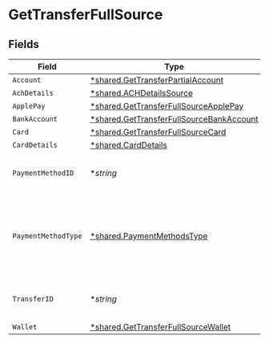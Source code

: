 # GetTransferFullSource


## Fields

| Field                                                                                                      | Type                                                                                                       | Required                                                                                                   | Description                                                                                                | Example                                                                                                    |
| ---------------------------------------------------------------------------------------------------------- | ---------------------------------------------------------------------------------------------------------- | ---------------------------------------------------------------------------------------------------------- | ---------------------------------------------------------------------------------------------------------- | ---------------------------------------------------------------------------------------------------------- |
| `Account`                                                                                                  | [*shared.GetTransferPartialAccount](../../../pkg/models/shared/gettransferpartialaccount.md)               | :heavy_minus_sign:                                                                                         | N/A                                                                                                        |                                                                                                            |
| `AchDetails`                                                                                               | [*shared.ACHDetailsSource](../../../pkg/models/shared/achdetailssource.md)                                 | :heavy_minus_sign:                                                                                         | N/A                                                                                                        |                                                                                                            |
| `ApplePay`                                                                                                 | [*shared.GetTransferFullSourceApplePay](../../../pkg/models/shared/gettransferfullsourceapplepay.md)       | :heavy_minus_sign:                                                                                         | N/A                                                                                                        |                                                                                                            |
| `BankAccount`                                                                                              | [*shared.GetTransferFullSourceBankAccount](../../../pkg/models/shared/gettransferfullsourcebankaccount.md) | :heavy_minus_sign:                                                                                         | N/A                                                                                                        |                                                                                                            |
| `Card`                                                                                                     | [*shared.GetTransferFullSourceCard](../../../pkg/models/shared/gettransferfullsourcecard.md)               | :heavy_minus_sign:                                                                                         | N/A                                                                                                        |                                                                                                            |
| `CardDetails`                                                                                              | [*shared.CardDetails](../../../pkg/models/shared/carddetails.md)                                           | :heavy_minus_sign:                                                                                         | N/A                                                                                                        |                                                                                                            |
| `PaymentMethodID`                                                                                          | **string*                                                                                                  | :heavy_minus_sign:                                                                                         | UUID v4                                                                                                    | ec7e1848-dc80-4ab0-8827-dd7fc0737b43                                                                       |
| `PaymentMethodType`                                                                                        | [*shared.PaymentMethodsType](../../../pkg/models/shared/paymentmethodstype.md)                             | :heavy_minus_sign:                                                                                         | The payment method type that represents a payment rail and directionality                                  |                                                                                                            |
| `TransferID`                                                                                               | **string*                                                                                                  | :heavy_minus_sign:                                                                                         | UUID v4                                                                                                    | ec7e1848-dc80-4ab0-8827-dd7fc0737b43                                                                       |
| `Wallet`                                                                                                   | [*shared.GetTransferFullSourceWallet](../../../pkg/models/shared/gettransferfullsourcewallet.md)           | :heavy_minus_sign:                                                                                         | N/A                                                                                                        |                                                                                                            |